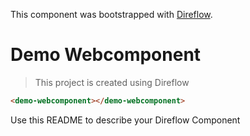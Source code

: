 This component was bootstrapped with [Direflow](https://direflow.io).

# Demo Webcomponent
> This project is created using Direflow

```html
<demo-webcomponent></demo-webcomponent>
```

Use this README to describe your Direflow Component